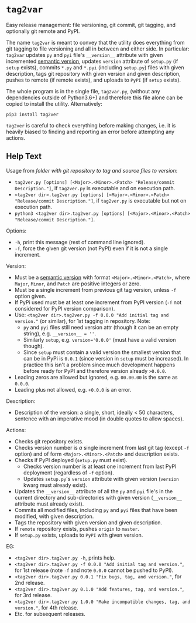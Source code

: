 # `tag2var`

Easy release management: file versioning, git commit, git tagging, and  optionally 
git remote and PyPI. 

The name `tag2var` is meant to convey that the utility does everything from 
git tagging to file versioning and all in between and either side. In particular: 
`tag2var` updates `py` and `pyi` file's `__version__` attribute with given incremented 
[semantic version](https://semver.org), 
updates `version` attribute of `setup.py` (if `setup` exists),
commits `*.py` and `*.pyi` (including `setup.py`) files with given description,
tags git repository with given version and given description, 
pushes to remote (if remote exists), and uploads to `PyPI` 
(if `setup` exists).

The whole program is in the single file, `tag2var.py`, (without any dependencies outside 
of Python3.6+) and therefore this file alone can be copied to install the utility. 
Alternatively:

    pip3 install tag2ver

`tag2ver` is careful to check everything before making changes, i.e. it is heavily
biased to finding and reporting an error before attempting any actions.

## Help Text

Usage from *folder with git repository to tag and source files to version*:

  *  `tag2ver.py [options] [<Major>.<Minor>.<Patch> "Release/commit Description."]`, 
  if `tag2ver.py` is executable and on execution path.
  *  `<tag2ver dir>.tag2ver.py [options] [<Major>.<Minor>.<Patch> "Release/commit Description."]`,
  if `tag2ver.py` is executable but not on execution path.
  *  `python3 <tag2ver dir>.tag2ver.py [options] [<Major>.<Minor>.<Patch> "Release/commit Description."]`.

Options:

  * `-h`, print this message (rest of command line ignored).
  * `-f`, force the given git version (not PyPI) even if it is not a single increment.

Version:

  * Must be a [semantic version](https://semver.org) with format `<Major>.<Minor>.<Patch>`,
  where `Major`, `Minor`, and `Patch` are positive integers or zero.
  * Must be a single increment from previous git tag version, unless `-f` option given.
  * If PyPi used must be at least one increment from PyPI version 
  (`-f` not considered for PyPI version comparison).
  * Use: `<tag2ver dir>.tag2ver.py -f 0.0.0 "Add initial tag and version."` 
  (or similar), for 1st tagging in repository. Note:
    * `py` and `pyi` files still need version attr (though it can be an empty string), 
    e.g. `__version__ = ''`.
    * Similarly `setup`, e.g. `version='0.0.0'` (must have a valid version though).
    * Since `setup` must contain a valid version the smallest version that can be in PyPi
    is `0.0.1` (since version in `setup` must be increased). In practice this isn't a problem
    since much development happens before ready for PyPI and therefore version already `>0.0.0`.
  * Leading zeros are allowed but ignored, e.g. `00.00.00` is the same as `0.0.0`.
  * Leading plus not allowed, e.g. `+0.0.0` is an error.

Description:

  * Description of the version: a single, short, ideally < 50 characters, sentence with 
  an imperative mood (in double quotes to allow spaces).

Actions:

  * Checks git repository exists.
  * Checks version number is *a* single increment from last git tag (except `-f` option) 
  and of form `<Major>.<Minor>.<Patch>` and description exists.
  * Checks if PyPI deployed (`setup.py` must exist).
    * Checks version number is at least one increment from last PyPI deployment 
    (regardless of `-f` option).
    * Updates `setup.py`'s `version` attribute with given version 
    (`version` kwarg must already exist).
  * Updates the `__version__` attribute of all the `py` and `pyi` file's in the 
  current directory and sub-directories with given version 
  (`__version__` attribute must already exist).
  * Commits all modified files, including `py` and `pyi` files that have been modified, 
  with given description.
  * Tags the repository with given version and given description.
  * If `remote` repository exists, pushes `origin` to `master`.
  * If `setup.py` exists, uploads to `PyPI` with given version.

EG:

  * `<tag2ver dir>.tag2ver.py -h`, prints help.
  * `<tag2ver dir>.tag2ver.py -f 0.0.0 "Add initial tag and version."`, 
  for 1st release (note `-f` and note `0.0.0` cannot be pushed to PyPI).
  * `<tag2ver dir>.tag2ver.py 0.0.1 "Fix bugs, tag, and version."`, for 2nd release.
  * `<tag2ver dir>.tag2ver.py 0.1.0 "Add features, tag, and version."`, for 3rd release.
  * `<tag2ver dir>.tag2ver.py 1.0.0 "Make incompatible changes, tag, and version."`, 
  for 4th release.
  * Etc. for subsequent releases.
